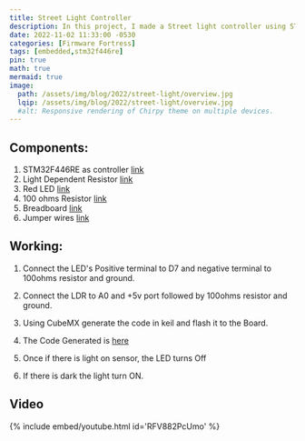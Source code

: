 ```yaml
---
title: Street Light Controller
description: In this project, I made a Street light controller using STM32F446RE.
date: 2022-11-02 11:33:00 -0530
categories: [Firmware Fortress]
tags: [embedded,stm32f446re]
pin: true
math: true
mermaid: true
image:
  path: /assets/img/blog/2022/street-light/overview.jpg
  lqip: /assets/img/blog/2022/street-light/overview.jpg
  #alt: Responsive rendering of Chirpy theme on multiple devices.
---
```


## Components:
1. STM32F446RE as controller [link](https://www.amazon.in/NUCLEO-F446RE-STM32F446RET6-development-integrates-XYG-Study/dp/B014IXUB1M/ref=sr_1_1?crid=3FAQAJN6X1FWI&dchild=1&keywords=stm32f446re&qid=1604331292&sprefix=stm32f446%2Caps%2C707&sr=8-1)
1. Light Dependent Resistor [link](https://www.amazon.in/Component7-LDR-Dependent-Register-Resistor/dp/B01BADCLH0/ref=sr_1_1?dchild=1&keywords=LDR&qid=1604331235&sr=8-1&tag=duc21-21)
1. Red LED [link](https://www.amazon.in/5mm-red-Led-Set-25/dp/B07CRYP6Y8/ref=sr_1_12?dchild=1&keywords=red+led&qid=1604331356&replacementKeywords=led&sr=8-12&vehicle=Vespa%3ARED)
1. 100 ohms Resistor [link](https://www.amazon.in/SEMICOMP-100-OHM-Tolerance-Resistance-Pieces/dp/B08GQ61KY2/ref=sr_1_1?crid=1UWXI2AC1OHGJ&dchild=1&keywords=100+oms+resistance&qid=1604331586&sprefix=100+oms%2Caps%2C341&sr=8-1)
1. Breadboard [link](https://www.amazon.in/Generic-Elementz-Solderless-Piecesb-Circuit/dp/B00MC1CCZQ/ref=sr_1_3?dchild=1&keywords=breadboard&qid=1604324184&sr=8-3)
1. Jumper wires [link](https://www.amazon.in/ApTechDeals-Jumper-Female-breadboard-jumper/dp/B074J9CPV3/ref=sr_1_2_mod_primary_lightning_deal?crid=25YR2Z8ZGWY72&dchild=1&keywords=jumper+wires+for+arduino&qid=1604324158&sbo=Tc8eqSFhUl4VwMzbE4fw%2Fw%3D%3D&smid=AT95IG9ONZD7S&sprefix=jumper%2Caps%2C434&sr=8-2)


## Working:
1. Connect the LED's Positive terminal to D7 and negative terminal to 100ohms resistor and ground.

1. Connect the LDR to A0 and +5v port followed by 100ohms resistor and ground.

1. Using CubeMX generate the code in keil and flash it to the Board.

1. The Code Generated is [here](https://github.com/MadeByBalaji/STM32F446RE/blob/main/KeilWorkSpace/Product/StreetProject/Src/main.c)

1. Once if there is light on sensor, the LED turns Off

1. If there is dark the light turn ON.

## Video

{% include embed/youtube.html id='RFV882PcUmo' %}
